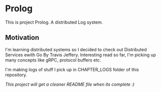 # Prolog

This is project Prolog. A distributed Log system.

## Motivation

I'm learning distributed systems so I decided to check out Distributed Services ewith Go By Travis Jeffery. Interesting read so far, I'm picking up many concepts like gRPC, protocol buffers etc. 

I'm making logs of stuff I pick up in CHAPTER_LOGS folder of this repository.

_This project will get a cleaner README file when its complete :)_
